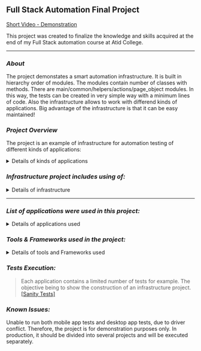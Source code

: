 ## Full Stack Automation Final Project

[Short Video - Demonstration](https://github.com/sephiradev/automatisation-scripts/files/10076985/VID_20221123_172708.zip)

This project was created to finalize the knowledge and skills acquired at the end of my Full Stack automation course at Atid College.

---

### _**About**_

The project demonstates a smart automation infrastructure. It is built in hierarchy order of modules. The modules contain number of classes with methods. There are main/common/helpers/actions/page_object modules. In this way, the tests can be created in very simple way with a minimum lines of code. Also the infrastructure allows to work with differend kinds of applications. Big advantage of the infrastructure is that it can be easy maintained!

### **_Project Overview_**

The project is an example of infrastructure for automation testing of different kinds of applications:

<details>

<summary>Details of kinds of applications</summary>

- Web based application
- Mobile application
- Web API
- Electron application
- Desktop application

</details>

### **_Infrastructure project includes using of:_**

<details>

<summary>Details of infrastructure</summary>

- Page Object Design Pattern
- Project Layers (Extensions/Work Flows/Test Cases...)
- Support of Different Clients/Browsers
- Failure Mechanism
- Common Functionality
- External Files Support
- Reporting System (including screenshots)
- Visual Testing
- DB support
- CI support

</details>

---

### **_List of applications were used in this project:_**

<details>

<summary>Details of applications used</summary>

- Web Application : Atidstore
- Mobile application : ExperiBank
- Web API : API exercise see [specifications](https://github.com/sbenhamou/FinalProjectShoshanaBenhamou/tree/master/APIDocumentation)
- Electron application : ToDoList
- Desktop application : Windows calculator

</details>

### **_Tools & Frameworks used in the project:_**

<details>

<summary>Details of tools and Frameworks used</summary>

- Apache Maven -  open-source build automation tool
- TestNG - Testing Framework
- Listeners - interface used to generate logs and customize the TestNG reports
- Remotemysql - interface used to create DataBase
- [Jenkins](https://www.jenkins.io/)- for tests execution
- REST Assured - for API testing
- [Allure](http://allure.qatools.ru/) Reports - as the main reporting system

</details>

### **_Tests Execution:_**

> Each application contains a limited number of tests for example. The objective being to show the construction of an infrastructure project. [[Sanity Tests]](https://github.com/sbenhamou/FinalProjectShoshanaBenhamou/tree/master/src/test/java/sanity)

### **_Known Issues:_**

Unable to run both mobile app tests and desktop app tests, due to driver conflict.
Therefore, the project is for demonstration purposes only. In production, it should be divided into several projects and will be executed separately.
